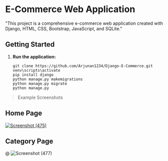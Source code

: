 # E-Commerce Web Application
"This project is a comprehensive e-commerce web application created with Django, HTML, CSS, Bootstrap, JavaScript, and SQLite."

## Getting Started

1. **Run the application:**
   ```
   git clone https://github.com/Arjunan1234/Django-E-Commerce.git
   venv\scripts\activate
   pip install django
   python manage.py makemigrations
   python manage.py migrate
   python manage.py
   ```
> Example Screenshots
## Home Page
[
![Screenshot (475)](https://github.com/Arjunan1234/Django-E-Commerce/assets/63443618/c84931ee-de81-4faf-a29f-7e3e3add3c0e)
](url)
## Category Page
@
![Screenshot (477)](https://github.com/Arjunan1234/Django-E-Commerce/assets/63443618/38ab0eed-58f6-48ab-b1ab-0c64f9b7eda2)

